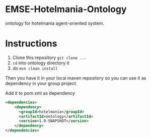 EMSE-Hotelmania-Ontology
========================
ontology for hotelmania agent-oriented system. 

Instructions
============

1. Clone this repository `git clone ...`
2. `cd` into ontology directory it
3. do `mvn clean install`

Then you have it in your local maven repository so you can use it as dependency in your group project.

Add it to pom.xml as dependency
```xml
<dependencies>
    <dependency>
      <groupId>hotelmania</groupId>
      <artifactId>ontology</artifactId>
      <version>1.0-SNAPSHOT</version>
    </dependency>
</dependencies>
```

